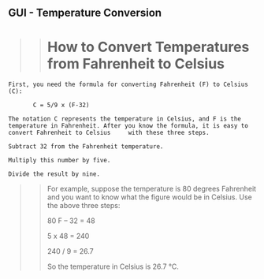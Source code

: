 ## GUI - Temperature Conversion

>># How to Convert Temperatures from Fahrenheit to Celsius

    First, you need the formula for converting Fahrenheit (F) to Celsius (C):

           C = 5/9 x (F-32)
    
    The notation C represents the temperature in Celsius, and F is the temperature in Fahrenheit. After you know the formula, it is easy to convert Fahrenheit to Celsius     with these three steps.

    Subtract 32 from the Fahrenheit temperature.
  
    Multiply this number by five.
  
    Divide the result by nine.
  
>> For example, suppose the temperature is 80 degrees Fahrenheit and you want to know what the figure would be in Celsius. Use the above three steps:
>>
>>  80 F – 32 = 48
>>
>>  5 x 48 = 240
>>
>>  240 / 9 = 26.7
>>
>>  So the temperature in Celsius is 26.7 °C.
